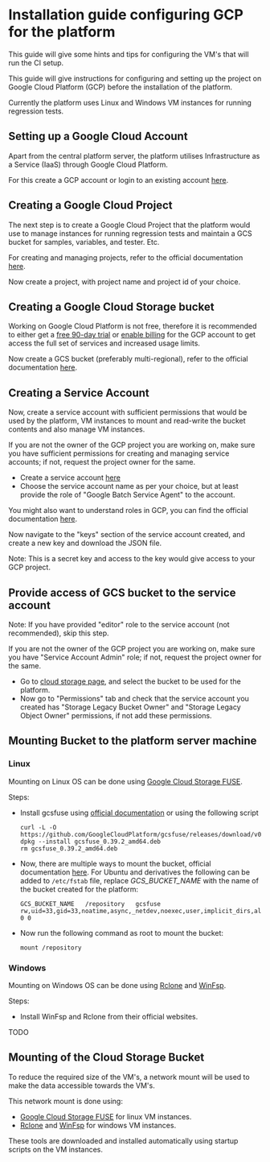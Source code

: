 # Installation guide configuring GCP for the platform

This guide will give some hints and tips for configuring the VM's that will
run the CI setup.

This guide will give instructions for configuring and setting up the project on Google Cloud Platform (GCP) before the installation of the platform.

Currently the platform uses Linux and Windows VM instances for running regression tests.

## Setting up a Google Cloud Account
Apart from the central platform server, the platform utilises Infrastructure as a Service (IaaS) through Google Cloud Platform.

For this create a GCP account or login to an existing account [here](https://console.cloud.google.com/). 

## Creating a Google Cloud Project
The next step is to create a Google Cloud Project that the platform would use to manage instances for running regression tests and maintain a GCS bucket for samples, variables, and tester. Etc. 

For creating and managing projects, refer to the official documentation [here](https://cloud.google.com/resource-manager/docs/creating-managing-projects).

Now create a project, with project name and project id of your choice.

## Creating a Google Cloud Storage bucket

Working on Google Cloud Platform is not free, therefore it is recommended to either get a [free 90-day trial](https://console.cloud.google.com/freetrial) or [enable billing](https://console.cloud.google.com/billing) for the GCP account to get access the full set of services and increased usage limits.

Now create a GCS bucket (preferably multi-regional), refer to the official documentation [here](https://cloud.google.com/storage/docs/creating-buckets).

## Creating a Service Account

Now, create a service account with sufficient permissions that would be used by the platform, VM instances to mount and read-write the bucket contents and also manage VM instances.

If you are not the owner of the GCP project you are working on, make sure you have sufficient permissions for creating and managing service accounts; if not, request the project owner for the same.

- Create a service account [here](https://cloud.google.com/storage/docs/creating-buckets)
- Choose the service account name as per your choice, but at least provide the role of "Google Batch Service Agent" to the account. 

You might also want to understand roles in GCP, you can find the official documentation [here](https://cloud.google.com/iam/docs/understanding-roles).

Now navigate to the "keys" section of the service account created, and create a new key and download the JSON file.

Note: This is a secret key and access to the key would give access to your GCP project.


## Provide access of GCS bucket to the service account

Note: If you have provided "editor" role to the service account (not recommended), skip this step.

If you are not the owner of the GCP project you are working on, make sure you have "Service Account Admin" role; if not, request the project owner for the same.

- Go to [cloud storage page](https://console.cloud.google.com/storage/browser), and select the bucket to be used for the platform.
- Now go to "Permissions" tab and check that the service account you created has "Storage Legacy Bucket Owner" and "Storage Legacy Object Owner" permissions, if not add these permissions.

## Mounting Bucket to the platform server machine

### Linux
Mounting on Linux OS can be done using [Google Cloud Storage FUSE](https://cloud.google.com/storage/docs/gcs-fuse).

Steps:
- Install gcsfuse using [official documentation](https://github.com/GoogleCloudPlatform/gcsfuse/blob/master/docs/installing.md) or using the following script 
    ```
    curl -L -O https://github.com/GoogleCloudPlatform/gcsfuse/releases/download/v0.39.2/gcsfuse_0.39.2_amd64.deb
    dpkg --install gcsfuse_0.39.2_amd64.deb
    rm gcsfuse_0.39.2_amd64.deb
    ```
- Now, there are multiple ways to mount the bucket, official documentation [here](https://github.com/GoogleCloudPlatform/gcsfuse/blob/master/docs/mounting.md). For Ubuntu and derivatives the following can be added to `/etc/fstab` file, replace _GCS_BUCKET_NAME_ with the name of the bucket created for the platform:
    ```
    GCS_BUCKET_NAME   /repository 	gcsfuse rw,uid=33,gid=33,noatime,async,_netdev,noexec,user,implicit_dirs,allow_other	0 0
    ```
- Now run the following command as root to mount the bucket:
    ```
    mount /repository
    ```

### Windows
Mounting on Windows OS can be done using [Rclone](https://rclone.org/) and [WinFsp](https://winfsp.dev/).

Steps:
- Install WinFsp and Rclone from their official websites.

TODO

## Mounting of the Cloud Storage Bucket

To reduce the required size of the VM's, a network mount will be used to make the data accessible towards the VM's. 

This network mount is done using:
- [Google Cloud Storage FUSE](https://cloud.google.com/storage/docs/gcs-fuse) for linux VM instances.
- [Rclone](https://rclone.org/) and [WinFsp](https://winfsp.dev/) for windows VM instances.

These tools are downloaded and installed automatically using startup scripts on the VM instances.